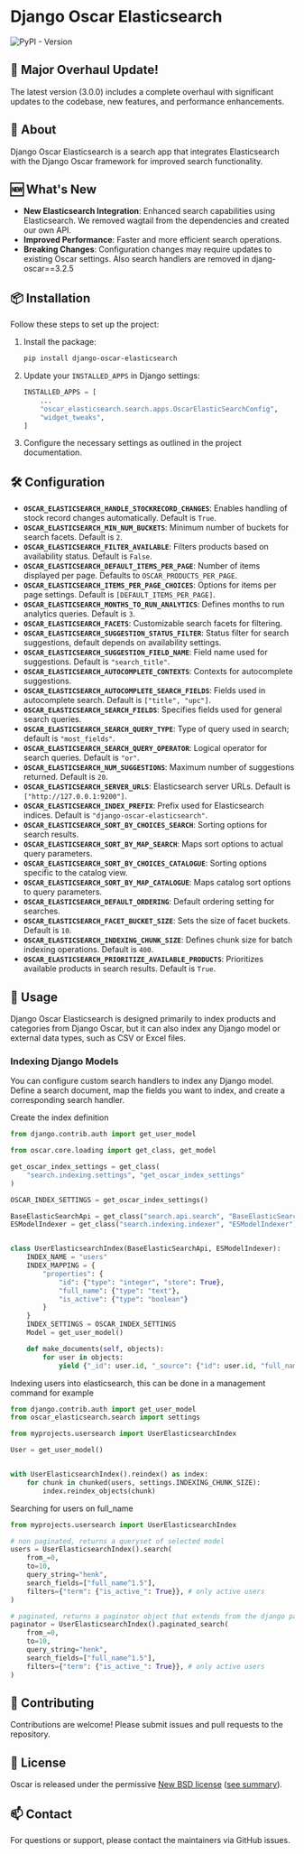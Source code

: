 # Django Oscar Elasticsearch

![PyPI - Version](https://img.shields.io/pypi/v/django-oscar-elasticsearch)

## 🚀 Major Overhaul Update!

The latest version (3.0.0) includes a complete overhaul with significant updates to the codebase, new features, and performance enhancements.

## 📖 About

Django Oscar Elasticsearch is a search app that integrates Elasticsearch with the Django Oscar framework for improved search functionality.

## 🆕 What's New

- **New Elasticsearch Integration**: Enhanced search capabilities using Elasticsearch. We removed wagtail from the dependencies and created our own API.
- **Improved Performance**: Faster and more efficient search operations.
- **Breaking Changes**: Configuration changes may require updates to existing Oscar settings. Also search handlers are removed in djang-oscar==3.2.5

## 📦 Installation

Follow these steps to set up the project:

1. Install the package:
    ```bash
    pip install django-oscar-elasticsearch
    ```
2. Update your `INSTALLED_APPS` in Django settings:
    ```python
    INSTALLED_APPS = [
        ...
        "oscar_elasticsearch.search.apps.OscarElasticSearchConfig",
        "widget_tweaks",
    ]
    ```
3. Configure the necessary settings as outlined in the project documentation.

## 🛠 Configuration

- **`OSCAR_ELASTICSEARCH_HANDLE_STOCKRECORD_CHANGES`**: Enables handling of stock record changes automatically. Default is `True`.
- **`OSCAR_ELASTICSEARCH_MIN_NUM_BUCKETS`**: Minimum number of buckets for search facets. Default is `2`.
- **`OSCAR_ELASTICSEARCH_FILTER_AVAILABLE`**: Filters products based on availability status. Default is `False`.
- **`OSCAR_ELASTICSEARCH_DEFAULT_ITEMS_PER_PAGE`**: Number of items displayed per page. Defaults to `OSCAR_PRODUCTS_PER_PAGE`.
- **`OSCAR_ELASTICSEARCH_ITEMS_PER_PAGE_CHOICES`**: Options for items per page settings. Default is `[DEFAULT_ITEMS_PER_PAGE]`.
- **`OSCAR_ELASTICSEARCH_MONTHS_TO_RUN_ANALYTICS`**: Defines months to run analytics queries. Default is `3`.
- **`OSCAR_ELASTICSEARCH_FACETS`**: Customizable search facets for filtering.
- **`OSCAR_ELASTICSEARCH_SUGGESTION_STATUS_FILTER`**: Status filter for search suggestions, default depends on availability settings.
- **`OSCAR_ELASTICSEARCH_SUGGESTION_FIELD_NAME`**: Field name used for suggestions. Default is `"search_title"`.
- **`OSCAR_ELASTICSEARCH_AUTOCOMPLETE_CONTEXTS`**: Contexts for autocomplete suggestions.
- **`OSCAR_ELASTICSEARCH_AUTOCOMPLETE_SEARCH_FIELDS`**: Fields used in autocomplete search. Default is `["title", "upc"]`.
- **`OSCAR_ELASTICSEARCH_SEARCH_FIELDS`**: Specifies fields used for general search queries.
- **`OSCAR_ELASTICSEARCH_SEARCH_QUERY_TYPE`**: Type of query used in search; default is `"most_fields"`.
- **`OSCAR_ELASTICSEARCH_SEARCH_QUERY_OPERATOR`**: Logical operator for search queries. Default is `"or"`.
- **`OSCAR_ELASTICSEARCH_NUM_SUGGESTIONS`**: Maximum number of suggestions returned. Default is `20`.
- **`OSCAR_ELASTICSEARCH_SERVER_URLS`**: Elasticsearch server URLs. Default is `["http://127.0.0.1:9200"]`.
- **`OSCAR_ELASTICSEARCH_INDEX_PREFIX`**: Prefix used for Elasticsearch indices. Default is `"django-oscar-elasticsearch"`.
- **`OSCAR_ELASTICSEARCH_SORT_BY_CHOICES_SEARCH`**: Sorting options for search results.
- **`OSCAR_ELASTICSEARCH_SORT_BY_MAP_SEARCH`**: Maps sort options to actual query parameters.
- **`OSCAR_ELASTICSEARCH_SORT_BY_CHOICES_CATALOGUE`**: Sorting options specific to the catalog view.
- **`OSCAR_ELASTICSEARCH_SORT_BY_MAP_CATALOGUE`**: Maps catalog sort options to query parameters.
- **`OSCAR_ELASTICSEARCH_DEFAULT_ORDERING`**: Default ordering setting for searches.
- **`OSCAR_ELASTICSEARCH_FACET_BUCKET_SIZE`**: Sets the size of facet buckets. Default is `10`.
- **`OSCAR_ELASTICSEARCH_INDEXING_CHUNK_SIZE`**: Defines chunk size for batch indexing operations. Default is `400`.
- **`OSCAR_ELASTICSEARCH_PRIORITIZE_AVAILABLE_PRODUCTS`**: Prioritizes available products in search results. Default is `True`.


## 📜 Usage

Django Oscar Elasticsearch is designed primarily to index products and categories from Django Oscar, but it can also index any Django model or external data types, such as CSV or Excel files.

### Indexing Django Models
You can configure custom search handlers to index any Django model. Define a search document, map the fields you want to index, and create a corresponding search handler.

Create the index definition
```python
from django.contrib.auth import get_user_model

from oscar.core.loading import get_class, get_model

get_oscar_index_settings = get_class(
    "search.indexing.settings", "get_oscar_index_settings"
)

OSCAR_INDEX_SETTINGS = get_oscar_index_settings()

BaseElasticSearchApi = get_class("search.api.search", "BaseElasticSearchApi")
ESModelIndexer = get_class("search.indexing.indexer", "ESModelIndexer")


class UserElasticsearchIndex(BaseElasticSearchApi, ESModelIndexer):
    INDEX_NAME = "users"
    INDEX_MAPPING = {
        "properties": {
            "id": {"type": "integer", "store": True},
            "full_name": {"type": "text"},
            "is_active": {"type": "boolean"}
        }
    }
    INDEX_SETTINGS = OSCAR_INDEX_SETTINGS
    Model = get_user_model()

    def make_documents(self, objects):
        for user in objects:
            yield {"_id": user.id, "_source": {"id": user.id, "full_name": user.get_full_name(), "is_active": user.is_active}}
```

Indexing users into elasticsearch, this can be done in a management command for example
```python
from django.contrib.auth import get_user_model
from oscar_elasticsearch.search import settings

from myprojects.usersearch import UserElasticsearchIndex

User = get_user_model()


with UserElasticsearchIndex().reindex() as index:
    for chunk in chunked(users, settings.INDEXING_CHUNK_SIZE):
        index.reindex_objects(chunk)
```

Searching for users on full_name
```python
from myprojects.usersearch import UserElasticsearchIndex

# non paginated, returns a queryset of selected model
users = UserElasticsearchIndex().search(
    from_=0,
    to=10,
    query_string="henk",
    search_fields=["full_name^1.5"],
    filters={"term": {"is_active_": True}}, # only active users
)

# paginated, returns a paginator object that extends from the django paginator
paginator = UserElasticsearchIndex().paginated_search(
    from_=0,
    to=10,
    query_string="henk",
    search_fields=["full_name^1.5"],
    filters={"term": {"is_active_": True}}, # only active users
)
```

## 🤝 Contributing

Contributions are welcome! Please submit issues and pull requests to the repository.

## 📄 License

Oscar is released under the permissive [New BSD license](https://github.com/django-oscar/django-oscar-elasticsearch/blob/master/LICENSE) ([see summary](https://tldrlegal.com/license/bsd-3-clause-license-(revised))).

## 📫 Contact

For questions or support, please contact the maintainers via GitHub issues.
